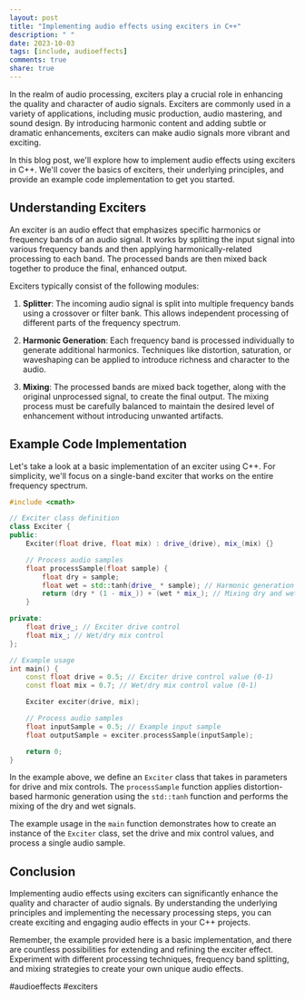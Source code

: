 ```yaml
---
layout: post
title: "Implementing audio effects using exciters in C++"
description: " "
date: 2023-10-03
tags: [include, audioeffects]
comments: true
share: true
---
```


In the realm of audio processing, exciters play a crucial role in enhancing the quality and character of audio signals. Exciters are commonly used in a variety of applications, including music production, audio mastering, and sound design. By introducing harmonic content and adding subtle or dramatic enhancements, exciters can make audio signals more vibrant and exciting.

In this blog post, we'll explore how to implement audio effects using exciters in C++. We'll cover the basics of exciters, their underlying principles, and provide an example code implementation to get you started.

## Understanding Exciters

An exciter is an audio effect that emphasizes specific harmonics or frequency bands of an audio signal. It works by splitting the input signal into various frequency bands and then applying harmonically-related processing to each band. The processed bands are then mixed back together to produce the final, enhanced output.

Exciters typically consist of the following modules:

1. **Splitter**: The incoming audio signal is split into multiple frequency bands using a crossover or filter bank. This allows independent processing of different parts of the frequency spectrum.

2. **Harmonic Generation**: Each frequency band is processed individually to generate additional harmonics. Techniques like distortion, saturation, or waveshaping can be applied to introduce richness and character to the audio.

3. **Mixing**: The processed bands are mixed back together, along with the original unprocessed signal, to create the final output. The mixing process must be carefully balanced to maintain the desired level of enhancement without introducing unwanted artifacts.

## Example Code Implementation

Let's take a look at a basic implementation of an exciter using C++. For simplicity, we'll focus on a single-band exciter that works on the entire frequency spectrum.

```cpp
#include <cmath>

// Exciter class definition
class Exciter {
public:
    Exciter(float drive, float mix) : drive_(drive), mix_(mix) {}

    // Process audio samples
    float processSample(float sample) {
        float dry = sample;
        float wet = std::tanh(drive_ * sample); // Harmonic generation using distortion
        return (dry * (1 - mix_)) + (wet * mix_); // Mixing dry and wet signals
    }

private:
    float drive_; // Exciter drive control
    float mix_; // Wet/dry mix control
};

// Example usage
int main() {
    const float drive = 0.5; // Exciter drive control value (0-1)
    const float mix = 0.7; // Wet/dry mix control value (0-1)

    Exciter exciter(drive, mix);

    // Process audio samples
    float inputSample = 0.5; // Example input sample
    float outputSample = exciter.processSample(inputSample);

    return 0;
}
```

In the example above, we define an `Exciter` class that takes in parameters for drive and mix controls. The `processSample` function applies distortion-based harmonic generation using the `std::tanh` function and performs the mixing of the dry and wet signals.

The example usage in the `main` function demonstrates how to create an instance of the `Exciter` class, set the drive and mix control values, and process a single audio sample.

## Conclusion

Implementing audio effects using exciters can significantly enhance the quality and character of audio signals. By understanding the underlying principles and implementing the necessary processing steps, you can create exciting and engaging audio effects in your C++ projects.

Remember, the example provided here is a basic implementation, and there are countless possibilities for extending and refining the exciter effect. Experiment with different processing techniques, frequency band splitting, and mixing strategies to create your own unique audio effects.

#audioeffects #exciters
